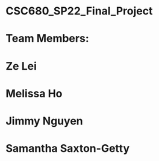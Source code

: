 # CSC680_SP22_Final_Project

# Team Members:
# Ze Lei
# Melissa Ho
# Jimmy Nguyen
# Samantha Saxton-Getty
